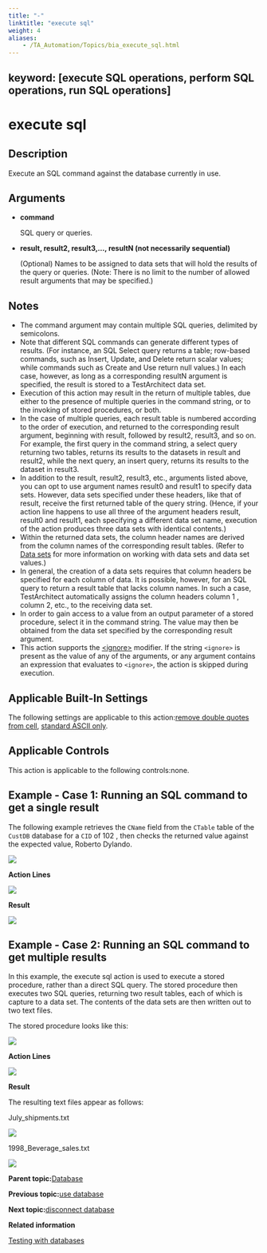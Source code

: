 ```yaml
--- 
title: "-"
linktitle: "execute sql"
weight: 4
aliases: 
    - /TA_Automation/Topics/bia_execute_sql.html
---
```

keyword: [execute SQL operations, perform SQL operations, run SQL operations]
---

# execute sql

## Description

Execute an SQL command against the database currently in use.

## Arguments

-   **command**

    SQL query or queries.

-   **result, result2, result3,…, resultN \(not necessarily sequential\)**

    \(Optional\) Names to be assigned to data sets that will hold the results of the query or queries. \(Note: There is no limit to the number of allowed result arguments that may be specified.\)


## Notes

-   The command argument may contain multiple SQL queries, delimited by semicolons.
-   Note that different SQL commands can generate different types of results. \(For instance, an SQL Select query returns a table; row-based commands, such as Insert, Update, and Delete return scalar values; while commands such as Create and Use return null values.\) In each case, however, as long as a corresponding resultN argument is specified, the result is stored to a TestArchitect data set.
-   Execution of this action may result in the return of multiple tables, due either to the presence of multiple queries in the command string, or to the invoking of stored procedures, or both.
-   In the case of multiple queries, each result table is numbered according to the order of execution, and returned to the corresponding result argument, beginning with result, followed by result2, result3, and so on. For example, the first query in the command string, a select query returning two tables, returns its results to the datasets in result and result2, while the next query, an insert query, returns its results to the dataset in result3.
-   In addition to the result, result2, result3, etc., arguments listed above, you can opt to use argument names result0 and result1 to specify data sets. However, data sets specified under these headers, like that of result, receive the first returned table of the query string. \(Hence, if your action line happens to use all three of the argument headers result, result0 and result1, each specifying a different data set name, execution of the action produces three data sets with identical contents.\)
-   Within the returned data sets, the column header names are derived from the column names of the corresponding result tables. \(Refer to [Data sets](bia_Data_set.html) for more information on working with data sets and data set values.\)
-   In general, the creation of a data sets requires that column headers be specified for each column of data. It is possible, however, for an SQL query to return a result table that lacks column names. In such a case, TestArchitect automatically assigns the column headers column 1 , column 2, etc., to the receiving data set.
-   In order to gain access to a value from an output parameter of a stored procedure, select it in the command string. The value may then be obtained from the data set specified by the corresponding result argument.
-   This action supports the [<ignore\>](/images//Images/TA_Automation/Topics/Ignoring_action.html) modifier. If the string `<ignore>` is present as the value of any of the arguments, or any argument contains an expression that evaluates to `<ignore>`, the action is skipped during execution.

## Applicable Built-In Settings

The following settings are applicable to this action:[remove double quotes from cell](bis_remove_double_quotes_from_cells.html), [standard ASCII only](bis_standard_ASCII_only.html).

## Applicable Controls

This action is applicable to the following controls:none.

## Example - Case 1: Running an SQL command to get a single result

The following example retrieves the `CName` field from the `CTable` table of the `CustDB` database for a `CID` of 102 , then checks the returned value against the expected value, Roberto Dylando.

![](/images//Images/db_CTable.01.png)

**Action Lines**

![](/images//Images/bia_execute_sql_1_pgm.r02.png)

**Result**

![](/images//Images/bia_execute_sql_1_res.r01.png)

## Example - Case 2: Running an SQL command to get multiple results

In this example, the execute sql action is used to execute a stored procedure, rather than a direct SQL query. The stored procedure then executes two SQL queries, returning two result tables, each of which is capture to a data set. The contents of the data sets are then written out to two text files.

The stored procedure looks like this:

![](/images//Images/bia_execute_sql_aut.r01.png)

**Action Lines**

![](/images//Images/bia_execute_sql_2_pgm.r01.png)

**Result**

The resulting text files appear as follows:

July\_shipments.txt

![](/images//Images/bia_execute_sql.July_Shipments.png)

1998\_Beverage\_sales.txt

![](/images//Images/bia_execute_sql.1998_Beverage_sales.png)

**Parent topic:**[Database](/TA_Automation/Topics/bia_Database.html)

**Previous topic:**[use database](/TA_Automation/Topics/bia_use_database.html)

**Next topic:**[disconnect database](/TA_Automation/Topics/bia_disconnect_database.html)

**Related information**  


[Testing with databases](/TA_Automation/Topics/aut_app_testing_Database_apps.html)

